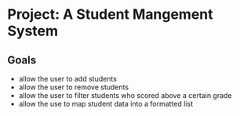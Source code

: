 # Project: A Student Mangement System 
 ## Goals
 - allow the user to add students 
 - allow the user to remove students
 - allow the user to filter students who scored above a certain grade 
 - allow the use to map student data into a formatted list 

